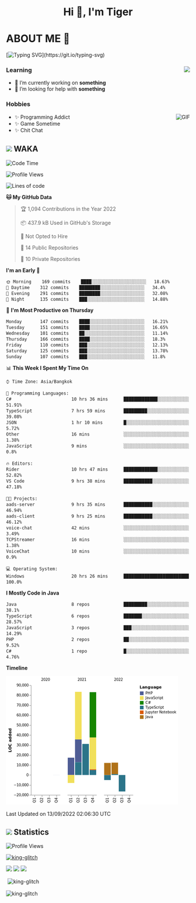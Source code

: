 <h1 align="center">Hi 👋, I'm Tiger</h1>




# ABOUT ME 💬

[![Typing SVG](https://readme-typing-svg.herokuapp.com?color=22F771&vCenter=true&lines=A+perssionate+developer+from+nowhere.)](https://git.io/typing-svg)

<div>
 <img align="right" src="https://spotify-github-profile.vercel.app/api/view?uid=12129734423&cover_image=false&theme=default&bar_color=22d016&bar_color_cover=true" />
 <h3>Learning</h3>
 
 <ul>
  <li>🔭 I’m currently working on <b>something</b></li>
  <li>🤝 I’m looking for help with <b>something</b></li>
 </ul>
 
</div>
<div>
 <h3>Hobbies</h3>
 <img align="right" height="475px"  alt="GIF" src="https://i.pinimg.com/originals/1f/b7/db/1fb7dbee557e5ed509f7517da8a84d58.gif" />
 <ul>
  <li>✨ Programming Addict</li>
  <li>✨ Game Sometime</li>
  <li>✨ Chit Chat</li>
 </ul>
 
</div>



## <img height="40" src="https://raw.githubusercontent.com/innng/innng/master/assets/kyubey.gif"/> WAKA

<!--START_SECTION:waka-->
![Code Time](http://img.shields.io/badge/Code%20Time-1%2C040%20hrs%2034%20mins-blue)

![Profile Views](http://img.shields.io/badge/Profile%20Views-0-blue)

![Lines of code](https://img.shields.io/badge/From%20Hello%20World%20I%27ve%20Written-210%20Thousand%20lines%20of%20code-blue)

**🐱 My GitHub Data** 

> 🏆 1,094 Contributions in the Year 2022
 > 
> 📦 437.9 kB Used in GitHub's Storage 
 > 
> 🚫 Not Opted to Hire
 > 
> 📜 14 Public Repositories 
 > 
> 🔑 10 Private Repositories  
 > 
**I'm an Early 🐤** 

```text
🌞 Morning    169 commits    ████░░░░░░░░░░░░░░░░░░░░░   18.63% 
🌆 Daytime    312 commits    ████████░░░░░░░░░░░░░░░░░   34.4% 
🌃 Evening    291 commits    ████████░░░░░░░░░░░░░░░░░   32.08% 
🌙 Night      135 commits    ███░░░░░░░░░░░░░░░░░░░░░░   14.88%

```
📅 **I'm Most Productive on Thursday** 

```text
Monday       147 commits    ████░░░░░░░░░░░░░░░░░░░░░   16.21% 
Tuesday      151 commits    ████░░░░░░░░░░░░░░░░░░░░░   16.65% 
Wednesday    101 commits    ██░░░░░░░░░░░░░░░░░░░░░░░   11.14% 
Thursday     166 commits    ████░░░░░░░░░░░░░░░░░░░░░   18.3% 
Friday       110 commits    ███░░░░░░░░░░░░░░░░░░░░░░   12.13% 
Saturday     125 commits    ███░░░░░░░░░░░░░░░░░░░░░░   13.78% 
Sunday       107 commits    ███░░░░░░░░░░░░░░░░░░░░░░   11.8%

```


📊 **This Week I Spent My Time On** 

```text
⌚︎ Time Zone: Asia/Bangkok

💬 Programming Languages: 
C#                       10 hrs 36 mins      █████████████░░░░░░░░░░░░   51.91% 
TypeScript               7 hrs 59 mins       █████████░░░░░░░░░░░░░░░░   39.08% 
JSON                     1 hr 10 mins        █░░░░░░░░░░░░░░░░░░░░░░░░   5.72% 
Other                    16 mins             ░░░░░░░░░░░░░░░░░░░░░░░░░   1.38% 
JavaScript               9 mins              ░░░░░░░░░░░░░░░░░░░░░░░░░   0.8%

🔥 Editors: 
Rider                    10 hrs 47 mins      █████████████░░░░░░░░░░░░   52.82% 
VS Code                  9 hrs 38 mins       ███████████░░░░░░░░░░░░░░   47.18%

🐱‍💻 Projects: 
aads-server              9 hrs 35 mins       ███████████░░░░░░░░░░░░░░   46.94% 
aads-client              9 hrs 25 mins       ███████████░░░░░░░░░░░░░░   46.12% 
voice-chat               42 mins             ░░░░░░░░░░░░░░░░░░░░░░░░░   3.49% 
TCPStreamer              16 mins             ░░░░░░░░░░░░░░░░░░░░░░░░░   1.38% 
VoiceChat                10 mins             ░░░░░░░░░░░░░░░░░░░░░░░░░   0.9%

💻 Operating System: 
Windows                  20 hrs 26 mins      █████████████████████████   100.0%

```

**I Mostly Code in Java** 

```text
Java                     8 repos             █████████░░░░░░░░░░░░░░░░   38.1% 
TypeScript               6 repos             ███████░░░░░░░░░░░░░░░░░░   28.57% 
JavaScript               3 repos             ███░░░░░░░░░░░░░░░░░░░░░░   14.29% 
PHP                      2 repos             ██░░░░░░░░░░░░░░░░░░░░░░░   9.52% 
C#                       1 repo              █░░░░░░░░░░░░░░░░░░░░░░░░   4.76%

```


**Timeline**

![Chart not found](https://raw.githubusercontent.com/king-glitch/king-glitch/main/charts/bar_graph.png) 


 Last Updated on 13/09/2022 02:06:30 UTC
<!--END_SECTION:waka-->
## <img height="40" src="https://raw.githubusercontent.com/innng/innng/master/assets/kyubey.gif"/> Statistics
![Profile Views](https://komarev.com/ghpvc/?username=king-glitch)  

<p align="left"> 
 <a href="https://github.com/ryo-ma/github-profile-trophy">
  <img src="https://github-profile-trophy.vercel.app/?username=king-glitch&theme=dracula" alt="king-glitch" />
 </a> </p>

![](https://github-profile-summary-cards.vercel.app/api/cards/profile-details?username=king-glitch&theme=dracula)
![](https://github-profile-summary-cards.vercel.app/api/cards/stats?username=king-glitch&theme=dracula) 
![](https://github-profile-summary-cards.vercel.app/api/cards/productive-time?username=king-glitch&theme=dracula)


<p>&nbsp;<img align="center" src="https://github-readme-stats.vercel.app/api?username=king-glitch&theme=dracula" alt="king-glitch" /></p>

<p><img align="center" src="https://github-readme-streak-stats.herokuapp.com/?user=king-glitch&theme=dracula" alt="king-glitch" /></p>
